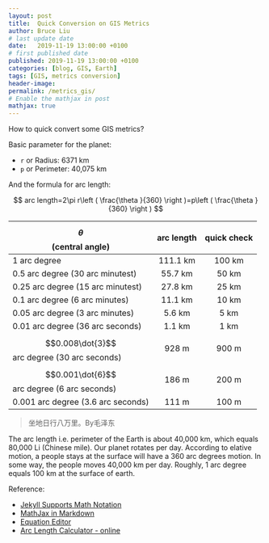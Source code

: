 ```yaml
---
layout: post
title:  Quick Conversion on GIS Metrics
author: Bruce Liu
# last update date
date:   2019-11-19 13:00:00 +0100
# first published date
published: 2019-11-19 13:00:00 +0100 
categories: [blog, GIS, Earth]
tags: [GIS, metrics conversion]
header-image: 
permalink: /metrics_gis/
# Enable the mathjax in post
mathjax: true
---
```

How to quick convert some GIS metrics?
<!--the above is the excerpt-->
<!--more-->
<!--the following is the text-->

Basic parameter for the planet:<br>
- `r` or Radius: 6371 km
- `p` or Perimeter: 40,075 km

And the formula for arc length:

$$
arc length=2\pi r\left ( \frac{\theta }{360} \right )=p\left ( \frac{\theta }{360} \right )
$$


| $$\theta$$(central angle)                     | arc length  | quick check |
| --------------------------------------------- |:-----------:|:-----------:|
| 1 arc degree                                  | 111.1 km    | 100 km      |
| 0.5 arc degree (30 arc minutest)              | 55.7 km     | 50 km       |
| 0.25 arc degree (15 arc minutest)             | 27.8 km     | 25 km 		|
| 0.1 arc degree (6 arc minutes)                | 11.1 km     | 10 km       |
| 0.05 arc degree (3 arc minutes)               | 5.6 km	  |	5 km		|
| 0.01 arc degree (36 arc seconds)              | 1.1 km	  |	1 km		|
| $$0.008\dot{3}$$ arc degree (30 arc seconds)  | 928 m		  |	900 m		|
| $$0.001\dot{6}$$ arc degree (6 arc seconds) 	| 186 m		  | 200 m       |
| 0.001 arc degree (3.6 arc seconds)            | 111 m 	  | 100 m       |

>坐地日行八万里。By毛泽东

The arc length i.e. perimeter of the Earth is about 40,000 km, which equals 80,000 Li (Chinese mile). Our planet rotates per day. According to elative motion, a people stays at the surface will have a 360 arc degrees motion. In some way, the people moves 40,000 km per day. Roughly, 1 arc degree equals 100 km at the surface of earth.  

Reference:
- [Jekyll Supports Math Notation](https://www.katarinahoeger.com/2017/12/08/jekyll-supports-math)
- [MathJax in Markdown](https://hiltmon.com/blog/2017/01/28/mathjax-in-markdown/)
- [Equation Editor](https://www.codecogs.com/latex/eqneditor.php)
- [Arc Length Calculator - online ](https://www.omnicalculator.com/math/arc-length)